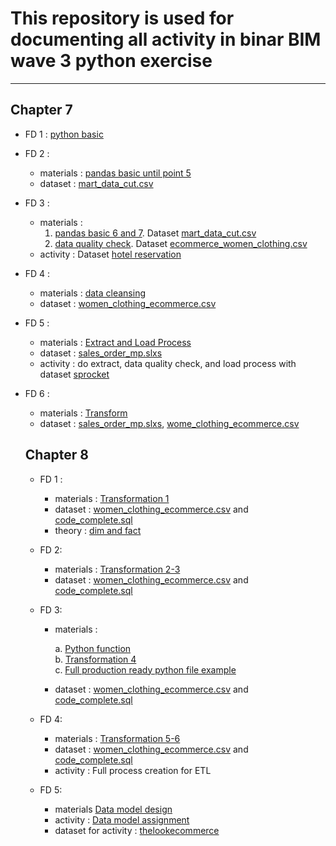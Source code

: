 # This repository is used for documenting all activity in binar BIM wave 3 python exercise
-----
## Chapter 7 
- FD 1 : [python basic](https://github.com/irfanespe/binar_bim_wave3_bi_eng/blob/master/chapter7/pandas_basic.ipynb)
- FD 2 :
  - materials : [pandas basic until point 5](https://github.com/irfanespe/binar_bim_wave3_bi_eng/blob/master/chapter7/pandas_basic.ipynb)
  - dataset : [mart_data_cut.csv](https://github.com/irfanespe/binar_bim_wave3_bi_eng/blob/master/dataset/mart_data_cut.csv)
- FD 3 :
  - materials : 
    1. [pandas basic 6 and 7](https://github.com/irfanespe/binar_bim_wave3_bi_eng/blob/master/chapter7/pandas_basic.ipynb). Dataset [mart_data_cut.csv](https://github.com/irfanespe/binar_bim_wave3_bi_eng/blob/master/dataset/mart_data_cut.csv)
    2. [data quality check](https://github.com/irfanespe/binar_bim_wave3_bi_eng/blob/master/chapter7/data_quality_and_data_cleansing.ipynb). Dataset [ecommerce_women_clothing.csv](https://github.com/irfanespe/binar_bim_wave3_bi_eng/blob/master/dataset/ecommerce_women_clothing.csv)
  - activity : Dataset [hotel reservation](https://github.com/irfanespe/binar_bim_wave3_bi_eng/blob/master/dataset/Hotel%20Reservations.csv)
- FD 4 :
  - materials : [data cleansing](https://github.com/irfanespe/binar_bim_wave3_bi_eng/blob/master/chapter7/data_quality_and_data_cleansing.ipynb)
  - dataset : [women_clothing_ecommerce.csv](https://github.com/irfanespe/binar_bim_wave3_bi_eng/blob/master/dataset/ecommerce_women_clothing.csv)
- FD 5 :
  - materials : [Extract and Load Process](https://github.com/irfanespe/binar_bim_wave3_bi_eng/blob/master/chapter7/ETL.ipynb)
  - dataset : [sales_order_mp.slxs](https://github.com/irfanespe/binar_bim_wave3_bi_eng/blob/master/dataset/sales_order_mp.xlsx)
  - activity : do extract, data quality check, and load process with dataset [sprocket](https://github.com/irfanespe/binar_bim_wave3_bi_eng/tree/master/dataset/sprocket)

- FD 6 :
  - materials : [Transform](https://github.com/irfanespe/binar_bim_wave3_bi_eng/blob/master/chapter7/ETL.ipynb)
  - dataset : [sales_order_mp.slxs](https://github.com/irfanespe/binar_bim_wave3_bi_eng/blob/master/dataset/sales_order_mp.xlsx), [wome_clothing_ecommerce.csv](https://github.com/irfanespe/binar_bim_wave3_bi_eng/blob/master/dataset/ecommerce_women_clothing.csv)

  ## Chapter 8
  - FD 1 : 
    - materials : [Transformation 1](https://github.com/irfanespe/binar_bim_wave3_bi_eng/blob/master/chapter8/dim%20and%20fact%20tables.ipynb)
    - dataset : [women_clothing_ecommerce.csv](https://github.com/irfanespe/binar_bim_wave3_bi_eng/blob/master/dataset/ecommerce_women_clothing.csv) and [code_complete.sql](https://github.com/irfanespe/binar_bim_wave3_bi_eng/blob/master/dataset/code_complete.sql)
    - theory : [dim and fact]()

  - FD 2:
    - materials : [Transformation 2-3](https://github.com/irfanespe/binar_bim_wave3_bi_eng/blob/master/chapter8/dim%20and%20fact%20tables.ipynb)
    - dataset : [women_clothing_ecommerce.csv](https://github.com/irfanespe/binar_bim_wave3_bi_eng/blob/master/dataset/ecommerce_women_clothing.csv) and [code_complete.sql](https://github.com/irfanespe/binar_bim_wave3_bi_eng/blob/master/dataset/code_complete.sql)

  - FD 3:
    - materials :  
      
      a. [Python function](https://github.com/irfanespe/binar_bim_wave3_bi_eng/blob/master/chapter8/function.ipynb)\
      b. [Transformation 4](https://github.com/irfanespe/binar_bim_wave3_bi_eng/blob/master/chapter8/dim%20and%20fact%20tables.ipynb)\
      c. [Full production ready python file example](https://github.com/irfanespe/binar_bim_wave3_bi_eng/blob/master/chapter8/hash_order_details.py)
    - dataset : [women_clothing_ecommerce.csv](https://github.com/irfanespe/binar_bim_wave3_bi_eng/blob/master/dataset/ecommerce_women_clothing.csv) and [code_complete.sql](https://github.com/irfanespe/binar_bim_wave3_bi_eng/blob/master/dataset/code_complete.sql)
  
  - FD 4:
    - materials : [Transformation 5-6](https://github.com/irfanespe/binar_bim_wave3_bi_eng/blob/master/chapter7/ETL.ipynb)
    - dataset : [women_clothing_ecommerce.csv](https://github.com/irfanespe/binar_bim_wave3_bi_eng/blob/master/dataset/ecommerce_women_clothing.csv) and [code_complete.sql](https://github.com/irfanespe/binar_bim_wave3_bi_eng/blob/master/dataset/code_complete.sql)
    - activity : Full process creation for ETL

  - FD 5:
    - materials [Data model design](https://github.com/irfanespe/binar_bim_wave3_bi_eng/blob/master/chapter8/data%20model%20design.xlsx)
    - activity : [Data model assignment](https://github.com/irfanespe/binar_bim_wave3_bi_eng/blob/master/chapter8/Data%20model%20assignment.xlsx)
    - dataset for activity : [thelookecommerce](https://github.com/irfanespe/binar_bim_wave3_bi_eng/tree/master/dataset/thelook_ecommerce)